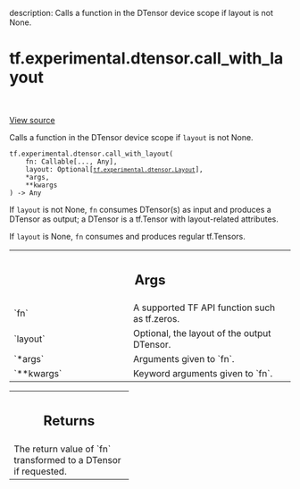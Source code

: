 description: Calls a function in the DTensor device scope if layout is not None.

<div itemscope itemtype="http://developers.google.com/ReferenceObject">
<meta itemprop="name" content="tf.experimental.dtensor.call_with_layout" />
<meta itemprop="path" content="Stable" />
</div>

# tf.experimental.dtensor.call_with_layout

<!-- Insert buttons and diff -->

<table class="tfo-notebook-buttons tfo-api nocontent" align="left">

</table>

<a target="_blank" class="external" href="/code/stable/tensorflow/dtensor/python/api.py">View source</a>



Calls a function in the DTensor device scope if `layout` is not None.

<pre class="devsite-click-to-copy prettyprint lang-py tfo-signature-link">
<code>tf.experimental.dtensor.call_with_layout(
    fn: Callable[..., Any],
    layout: Optional[<a href="../../../tf/experimental/dtensor/Layout.md"><code>tf.experimental.dtensor.Layout</code></a>],
    *args,
    **kwargs
) -> Any
</code></pre>



<!-- Placeholder for "Used in" -->

If `layout` is not None, `fn` consumes DTensor(s) as input and produces a
DTensor as output; a DTensor is a tf.Tensor with layout-related attributes.

If `layout` is None, `fn` consumes and produces regular tf.Tensors.

<!-- Tabular view -->
 <table class="responsive fixed orange">
<colgroup><col width="214px"><col></colgroup>
<tr><th colspan="2"><h2 class="add-link">Args</h2></th></tr>

<tr>
<td>
`fn`
</td>
<td>
A supported TF API function such as tf.zeros.
</td>
</tr><tr>
<td>
`layout`
</td>
<td>
Optional, the layout of the output DTensor.
</td>
</tr><tr>
<td>
`*args`
</td>
<td>
 Arguments given to `fn`.
</td>
</tr><tr>
<td>
`**kwargs`
</td>
<td>
Keyword arguments given to `fn`.
</td>
</tr>
</table>



<!-- Tabular view -->
 <table class="responsive fixed orange">
<colgroup><col width="214px"><col></colgroup>
<tr><th colspan="2"><h2 class="add-link">Returns</h2></th></tr>
<tr class="alt">
<td colspan="2">
The return value of `fn` transformed to a DTensor if requested.
</td>
</tr>

</table>

